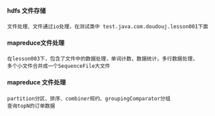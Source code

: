 #### hdfs 文件存储
    文件处理、文件通过io处理，在测试类中 test.java.com.doudouj.lesson001下面
    
#### mapreduce文件处理
    在lesson003下，包含了文件中的数据处理，单词计数，数据统计，多行数据处理，
    多个小文件合并成一个SequenceFile大文件

#### mapreduce 文件处理
    partition分区、排序、combiner规约、groupingComparator分组
    查询topN的订单数据                           
                            